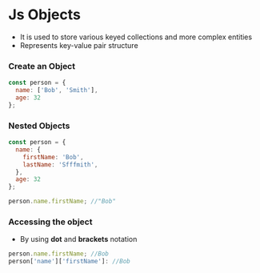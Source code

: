 # Js Objects
- It is used to store various keyed collections and more complex entities
- Represents key-value pair structure

### Create an Object

```javascript
const person = {
  name: ['Bob', 'Smith'],
  age: 32
};
```

### Nested Objects

```javascript
const person = {
  name: {
    firstName: 'Bob',
    lastName: 'Sfffmith',
  },
  age: 32
};

person.name.firstName; //"Bob"
```

### Accessing the object
- By using **dot** and **brackets** notation

```javascript
person.name.firstName; //Bob
person['name']['firstName']: //Bob
```
